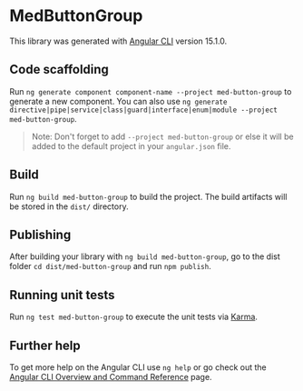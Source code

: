 # MedButtonGroup

This library was generated with [Angular CLI](https://github.com/angular/angular-cli) version 15.1.0.

## Code scaffolding

Run `ng generate component component-name --project med-button-group` to generate a new component. You can also
use `ng generate directive|pipe|service|class|guard|interface|enum|module --project med-button-group`.
> Note: Don't forget to add `--project med-button-group` or else it will be added to the default project in
> your `angular.json` file.

## Build

Run `ng build med-button-group` to build the project. The build artifacts will be stored in the `dist/` directory.

## Publishing

After building your library with `ng build med-button-group`, go to the dist folder `cd dist/med-button-group` and
run `npm publish`.

## Running unit tests

Run `ng test med-button-group` to execute the unit tests via [Karma](https://karma-runner.github.io).

## Further help

To get more help on the Angular CLI use `ng help` or go check out
the [Angular CLI Overview and Command Reference](https://angular.io/cli) page.

